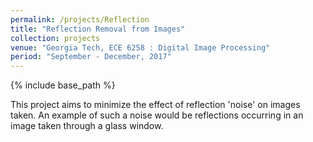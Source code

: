 ```yaml
---
permalink: /projects/Reflection
title: "Reflection Removal from Images"
collection: projects
venue: "Georgia Tech, ECE 6258 : Digital Image Processing"
period: "September - December, 2017"
---
```


{% include base_path %}

This project aims to minimize the effect of reflection 'noise' on images taken. An example of such a noise would be reflections occurring in an image taken through a glass window.
